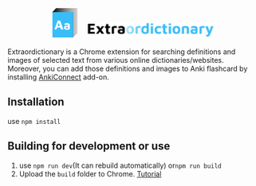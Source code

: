 <div align="center">
    <img src="src/assets/icon.svg" alt="logo" style="width: 50px;"/>
    &nbsp
    &nbsp
    <img src="src/assets/Extraordictionary.svg" style="height: 30px" alt="Extraordictionary"/>
</div>
<br/>
Extraordictionary is a Chrome extension for searching definitions and images of selected text from various online dictionaries/websites. Moreover, you can add those definitions and images to Anki flashcard by installing <a href="https://ankiweb.net/shared/info/2055492159">AnkiConnect<a/> add-on.
<br/>

## Installation
use `npm install`

## Building for development or use
1. use `npm run dev`(It can rebuild automatically) or`npm run build`
2. Upload the `build` folder to Chrome. [Tutorial](https://www.youtube.com/watch?v=oswjtLwCUqg)

